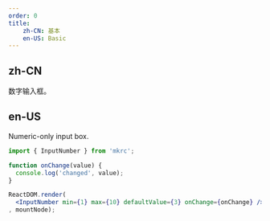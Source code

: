 ```yaml
---
order: 0
title:
    zh-CN: 基本
    en-US: Basic
---
```


## zh-CN

数字输入框。

## en-US

Numeric-only input box.

````jsx
import { InputNumber } from 'mkrc';

function onChange(value) {
  console.log('changed', value);
}

ReactDOM.render(
  <InputNumber min={1} max={10} defaultValue={3} onChange={onChange} />
, mountNode);
````
